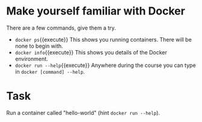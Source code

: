 # Make yourself familiar with Docker

There are a few commands, give them a try.

- `docker ps`{{execute}} This shows you running containers. There will be none to begin with.
- `docker info`{{execute}} This shows you details of the Docker environment.
- `docker run --help`{{execute}} Anywhere during the course you can type in `docker [command] --help`.

# Task
Run a container called "hello-world" (hint `docker run --help`).

